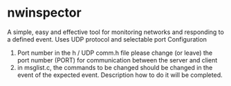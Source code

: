 # nwinspector
A simple, easy and effective tool for monitoring networks and responding to a defined event. Uses UDP protocol and selectable port
Configuration
1) Port number
in the h / UDP comm.h file please change (or leave) the port number (PORT) for communication between the server and client
2) in msglist.c, the commands to be changed should be changed in the event of the expected event. Description how to do it will be completed.
